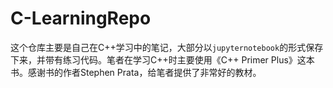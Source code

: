 # C-LearningRepo
这个仓库主要是自己在C++学习中的笔记，大部分以`jupyternotebook`的形式保存下来，并带有练习代码。笔者在学习C++时主要使用《C++ Primer Plus》这本书。感谢书的作者Stephen Prata，给笔者提供了非常好的教材。

